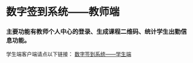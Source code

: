 # 数字签到系统——教师端
### 主要功能有教师个人中心的登录、生成课程二维码、统计学生出勤信息功能。
学生端客户端请点以下链接：
[数字签到系统——学生端](https://github.com/VOREVER/SignIn-Student)

